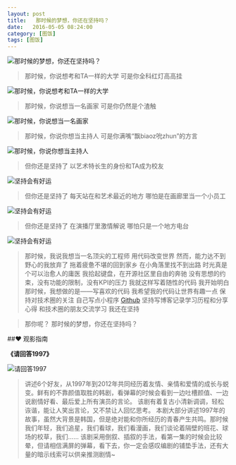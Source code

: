 ```yaml
---
layout: post
title:   那时候的梦想，你还在坚持吗？
date:   2016-05-05 08:24:00
category: [图饭]
tags: [图饭]
---
```



![那时候的梦想，你还在坚持吗？](http://77g54f.com1.z0.glb.clouddn.com/essay508286.jpg)

<!--more-->


> 那时候，你说想考和TA一样的大学
> 可是你全科红灯高高挂

![那时候，你说想考和TA一样的大学](http://77g54f.com1.z0.glb.clouddn.com/essayimg_2762.jpg)

> 那时候，你说想当一名画家
> 可是你仍然是个渣触

![那时候，你说想当一名画家](http://77g54f.com1.z0.glb.clouddn.com/blogimg_2761.jpg)

> 那时候，你说你想当主持人
> 可是你满嘴“飘biaoz吮zhun”的方言

![那时候，你说你想当主持人](http://77g54f.com1.z0.glb.clouddn.com/blogimg_2763.jpg)

> 但你还是坚持了
> 以艺术特长生的身份和TA成为校友

![坚持会有好运](http://77g54f.com1.z0.glb.clouddn.com/blogimg_2765.jpg)

> 但你还是坚持了
> 每天站在和艺术最近的地方
> 哪怕是在画廊里当一个小员工

![坚持会有好运](http://77g54f.com1.z0.glb.clouddn.com/blogimg_2766.jpg)

> 但你还是坚持了
> 在演播厅里激情解说
> 哪怕只是一个地方电台

![坚持会有好运](http://77g54f.com1.z0.glb.clouddn.com/essayimg_2429.png)

> 那时候，我说我想当一名顶尖的工程师
> 用代码改变世界
> 然而，能力达不到野心的我放弃了
> 拖着疲惫不堪的回到家乡
> 在小角落里找不到出路
> 时光真是个可以治愈人的庸医
> 我拾起键盘，在开源社区里自由的奔驰
> 没有思想的约束，没有功能的限制，没有KPI的压力
> 我就这样写着随性的代码
> 我开始明白
> 那时候，我想做的是——写喜欢的代码
> 我希望我的代码让世界有趣一点
> 保持对技术圈的关注
> 自己写点小程序 [Github](https://github.com/younglaker)
> 坚持写博客记录学习历程和分享心得
> 和技术圈的朋友交流学习
> 我还在坚持

> 那你呢？
> 那时候的梦想，你还在坚持吗？

##❤  观影指南

**《请回答1997》**

![请回答1997](http://77g54f.com1.z0.glb.clouddn.com/essaytrim.jpg)

>    讲述6个好友，从1997年到2012年共同经历着友情、亲情和爱情的成长与蜕变。鲜有的不靠颜值取胜的韩剧，看弹幕的时候会看到一边吐槽颜值、一边说剧情好看、最后爱上所有演员的言论。
>    该剧有着复古小清新调调，轻松诙谐，能让人笑出言论，又不禁让人回忆思考。
>    本剧大部分讲述1997年的故事，虽然大背景是韩国，但是绝对能和你所经历的青春产生共鸣。那时候我们年轻，我们追星，我们看球，我们看漫画，我们谈论着隔壁的班花、球场的校草，我们......
>    该剧采用倒叙、插叙的手法，看第一集的时候会比较晕，但请相信满屏的弹幕，看下去，你一定会感叹编剧的铺垫手法，还有大量的暗示线索可以供亲推测剧情~

<!-- **【图饭】是我倾心维护的 微信公众号，选取有深度的影片片段，结合生活，串接成有味道的文章。**
**图饭 —— 用长图说故事**
**我有故事，你有酒吗？** -->

<!-- ![图饭](http://77g54f.com1.z0.glb.clouddn.com/tufan1056418.png) -->